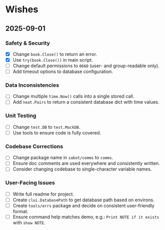 # Wishes

## 2025-09-01
### Safety & Security
- [x] Change `book.Close()` to return an error.
- [x] Use `try(book.Close())` in main script.
- [ ] Change default permissions to `0660` (user- and group-readable only).
- [ ] Add timeout options to database configuration.

### Data Inconsistencies
- [ ] Change multiple `time.Now()` calls into a single stored call.
- [ ] Add `neat.Pairs` to return a consistent database dict with time values.

### Unit Testing
- [ ] Change `test.DB` to `test.MockDB`.
- [ ] Use tools to ensure code is fully covered.

### Codebase Corrections
- [ ] Change package name in `sabot/comms` to `comms`.
- [ ] Ensure doc comments are used everywhere and consistently written.
- [ ] Consider changing codebase to single-character variable names.

### User-Facing Issues
- [ ] Write full readme for project.
- [ ] Create `clui.DatabasePath` to get database path based on environs.
- [ ] Create `tools/errs` package and decide on consistent user-friendly format.
- [ ] Ensure command help matches demo, e.g.: `Print NOTE if it exists` with `show NOTE`.
